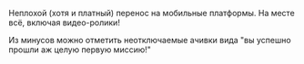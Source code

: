 Неплохой (хотя и платный) перенос на мобильные платформы. На месте всё, включая видео-ролики!

Из минусов можно отметить неотключаемые ачивки вида "вы успешно прошли аж целую первую миссию!"

